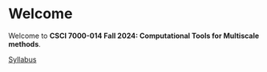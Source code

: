 # Welcome

Welcome to **CSCI 7000-014 Fall 2024: Computational Tools for Multiscale methods**. 

<a href="cu-comptools.github.io/fall2024/assets/syllabus.pdf" target="_blank">Syllabus</a>

```{tableofcontents}
```
